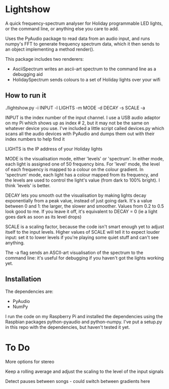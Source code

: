 # Lightshow

A quick frequency-spectrum analyser for Holiday programmable LED lights, or the command line, or anything else you care to add.

Uses the PyAudio package to read data from an audio input, and runs numpy's
FFT to generate frequency spectrum data, which it then sends to an object
implementing a method render().

This package includes two renderers:

* AsciiSpectrum writes an ascii-art spectrum to the command line as a debugging aid
* HolidaySpectrum sends colours to a set of Holiday lights over your wifi

## How to run it

./lightshow.py -i INPUT -l LIGHTS -m MODE -d DECAY -s SCALE -a

INPUT is the index number of the input channel. I use a USB audio
adaptor on my Pi which shows up as index # 2, but it may not be the
same on whatever device you use. I've included a little script called
devices.py which scans all the audio devices with PyAudio and dumps
them out with their index numbers to help find it

LIGHTS is the  IP address of your Holiday lights

MODE is the visualisation mode, either 'levels' or 'spectrum'. In
either mode, each light is assigned one of 50 frequency bins. For
'level' mode, the level of each frequency is mapped to a colour on the
colour gradient. In 'spectrum' mode, each light has a colour mapped
from its frequency, and the levels are used to control the light's
value (from dark to 100% bright). I think 'levels' is better.

DECAY lets you smooth out the visualisation by making lights decay
exponentially from a peak value, instead of just going dark. It's a
value between 0 and 1: the larger, the slower and smoother. Values
from 0.2 to 0.5 look good to me. If you leave it off, it's equivalent
to DECAY = 0 (ie a light goes dark as soon as its level drops)

SCALE is a scaling factor, because the code isn't smart enough yet to
adjust itself to the input levels. Higher values of SCALE will tell it
to expect louder input: set it to lower levels if you're playing some
quiet stuff and can't see anything.

The -a flag sends an ASCII-art visualisation of the spectrum to the
command line: it's useful for debugging if you haven't got the lights
working yet.


## Installation

The dependencies are:

* PyAudio
* NumPy

I run the code on my Raspberry Pi and installed the dependencies using
the Raspbian packages python-pyaudio and python-numpy. I've put a
setup.py in this repo with the dependencies, but haven't tested it
yet.

# To Do

More options for stereo

Keep a rolling average and adjust the scaling to the level of the
input signals

Detect pauses between songs - could switch between gradients here

